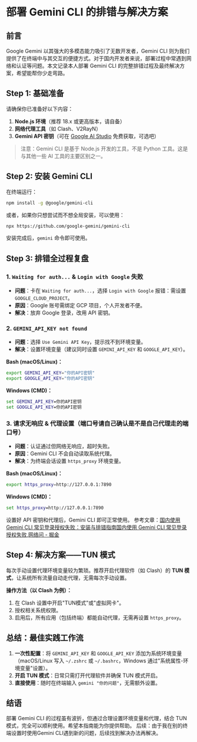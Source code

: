 # 部署 Gemini CLI 的排错与解决方案

## 前言

Google Gemini 以其强大的多模态能力吸引了无数开发者，Gemini CLI 则为我们提供了在终端中与其交互的便捷方式。对于国内开发者来说，部署过程中常遇到网络和认证等问题。本文记录本人部署 Gemini CLI 的完整排错过程及最终解决方案，希望能帮你少走弯路。

## Step 1: 基础准备

请确保你已准备好以下内容：

1. **Node.js 环境**（推荐 18.x 或更高版本，请自备）
2. **网络代理工具**（如 Clash、V2RayN）
3. **Gemini API 密钥**（可在 [Google AI Studio](https://ai.google.dev/) 免费获取，可选吧）

> 注意：Gemini CLI 是基于 Node.js 开发的工具，不是 Python 工具。这是与其他一些 AI 工具的主要区别之一。

## Step 2: 安装 Gemini CLI

在终端运行：

```bash
npm install -g @google/gemini-cli
```

或者，如果你只想尝试而不想全局安装，可以使用：

```bash
npx https://github.com/google-gemini/gemini-cli
```

安装完成后，`gemini` 命令即可使用。

## Step 3: 排错全过程复盘

### 1. `Waiting for auth...` & `Login with Google` 失败

- **问题**：卡在 `Waiting for auth...`，选择 `Login with Google` 报错：需设置 `GOOGLE_CLOUD_PROJECT`。
- **原因**：Google 账号需绑定 GCP 项目，个人开发者不便。
- **解决**：放弃 Google 登录，改用 API 密钥。

### 2. `GEMINI_API_KEY not found`

- **问题**：选择 `Use Gemini API Key`，提示找不到环境变量。
- **解决**：设置环境变量（建议同时设置 `GEMINI_API_KEY` 和 `GOOGLE_API_KEY`）。

**Bash (macOS/Linux)：**

```bash
export GEMINI_API_KEY="你的API密钥"
export GOOGLE_API_KEY="你的API密钥"
```

**Windows (CMD)：**

```cmd
set GEMINI_API_KEY=你的API密钥
set GOOGLE_API_KEY=你的API密钥
```

### 3. 请求无响应 & 代理设置（端口号请自己确认是不是自己代理走的端口号）

- **问题**：认证通过但网络无响应，超时失败。
- **原因**：Gemini CLI 不会自动读取系统代理。
- **解决**：为终端会话设置 `https_proxy` 环境变量。

**Bash (macOS/Linux)：**

```bash
export https_proxy=http://127.0.0.1:7890
```

**Windows (CMD)：**

```cmd
set https_proxy=http://127.0.0.1:7890
```

设置好 API 密钥和代理后，Gemini CLI 即可正常使用。
参考文章：[国内使用 Gemini CLI 常见登录授权失败：安装与排错指南国内使用 Gemini CLI 常见登录授权失败,网络问 - 掘金](https://juejin.cn/post/7520139212605128714)

## Step 4: 解决方案——TUN 模式

每次手动设置代理环境变量较为繁琐。推荐开启代理软件（如 Clash）的 **TUN 模式**，让系统所有流量自动走代理，无需每次手动设置。

**操作方法（以 Clash 为例）：**

1. 在 Clash 设置中开启"TUN模式"或"虚拟网卡"。
2. 授权相关系统权限。
3. 启用后，所有应用（包括终端）都能自动代理，无需再设置 `https_proxy`。

## 总结：最佳实践工作流

1. **一次性配置**：将 `GEMINI_API_KEY` 和 `GOOGLE_API_KEY` 添加为系统环境变量（macOS/Linux 写入 `~/.zshrc` 或 `~/.bashrc`，Windows 通过"系统属性-环境变量"设置）。
2. **开启 TUN 模式**：日常只需打开代理软件并确保 TUN 模式开启。
3. **直接使用**：随时在终端输入 `gemini "你的问题"`，无需额外设置。

## 结语

部署 Gemini CLI 的过程虽有波折，但通过合理设置环境变量和代理，结合 TUN 模式，完全可以顺利使用。希望本指南能为你提供帮助。
后续：由于我在别的终端设置时使用Gemini CLI遇到新的问题，后续找到解决办法再解决。
